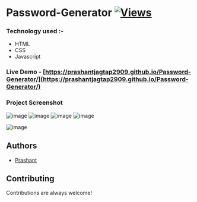 ﻿# Password-Generator [![Views](https://hits.seeyoufarm.com/api/count/incr/badge.svg?url=https%3A%2F%2Fgithub.com%2Fprashantjagtap2909%2FPassword-Generator&count_bg=%2379C83D&title_bg=%23555555&icon=&icon_color=%23E7E7E7&title=Views&edge_flat=false)](https://hits.seeyoufarm.com)

 ### Technology used :-
   - HTML
   - CSS
   - Javascript


### Live Demo - [https://prashantjagtap2909.github.io/Password-Generator/](https://prashantjagtap2909.github.io/Password-Generator/)
### Project Screenshot

![image](https://github.com/prashantjagtap2909/Password-Generator/assets/93985255/f9ef13b5-138e-48b4-a154-d8d9ded212b2)
![image](https://github.com/prashantjagtap2909/Password-Generator/assets/93985255/842e93fb-bb91-42de-84c9-d18618df4950)
![image](https://github.com/prashantjagtap2909/Password-Generator/assets/93985255/9f3df77b-8424-45b4-b37b-eb139d768a14)
![image](https://github.com/prashantjagtap2909/Password-Generator/assets/93985255/c14dbdc0-8ae2-4352-b7d2-1f8ab847b403)

![image](https://github.com/prashantjagtap2909/Password-Generator/assets/93985255/3b640eed-f8e3-42ee-b2ce-3c9392cf6c8f)

## Authors

- [Prashant](https://www.github.com/prashantjagtap2909)


## Contributing

Contributions are always welcome!
